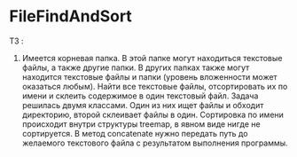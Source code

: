 # FileFindAndSort
ТЗ : 
1. Имеется корневая папка. В этой папке могут находиться текстовые файлы, а также другие папки. В других папках также могут находится текстовые файлы и папки (уровень вложенности может оказаться любым).
Найти все текстовые файлы, отсортировать их по имени и склеить содержимое в один текстовый файл.
Задача решилась двумя классами. Один из них ищет файлы и обходит директорию, второй склеивает файлы в один. Сортировка по имени происходит внутри структуры treemap, в явном виде нигде не сортируется.
В метод concatenate нужно передать путь до желаемого текстового файла с результатом выполнения программы.
